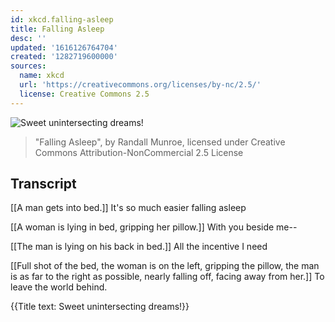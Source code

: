 ```yaml
---
id: xkcd.falling-asleep
title: Falling Asleep
desc: ''
updated: '1616126764704'
created: '1282719600000'
sources:
  name: xkcd
  url: 'https://creativecommons.org/licenses/by-nc/2.5/'
  license: Creative Commons 2.5
---
```

![Sweet unintersecting dreams!](https://imgs.xkcd.com/comics/falling_asleep.png)
> "Falling Asleep", by Randall Munroe, licensed under Creative Commons Attribution-NonCommercial 2.5 License

## Transcript
[[A man gets into bed.]]
It's so much easier
falling asleep

[[A woman is lying in bed, gripping her pillow.]]
With you beside me--

[[The man is lying on his back in bed.]]
All the incentive I need

[[Full shot of the bed, the woman is on the left, gripping the pillow, the man is as far to the right as possible, nearly falling off, facing away from her.]]
To leave the world behind.

{{Title text: Sweet unintersecting dreams!}}
